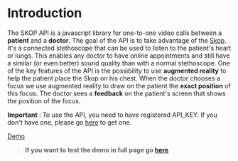 # Introduction



The SKOP API is a javascript library for one-to-one video calls between a **patient** and a **doctor**. The goal of the API is to take advantage of the [Skop]("https://www.wemed.fr/product-page/skop"). It's a connected stethoscope that can be used to listen to the patient's heart or lungs. This enables any doctor to have online appointments and still have a similar (or even better) sound quality than with a normal stethoscope.
One of the key features of the API is the possibility to use **augmented reality** to help the patient place the Skop on his chest. When the doctor chooses a focus we use augmented reality to draw on the patient the **exact position** of this focus. The doctor sees a **feedback** on the patient's screen that shows the position of the focus. 


**Important** : To use the API, you need to have registered API_KEY. If you don't have one, please go [here](https://www.wemed.fr/inscription-api-skop) to get one.




[Demo](https://halfred.wemed.fr/demo_prod ':include :type=iframe width=100% height=700px allow="microphone; camera"')

>  **If you want to test the demo in full page go [here](https://halfred.wemed.fr/)**









